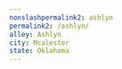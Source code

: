 ```yaml
---
﻿nonslashpermalink2: ashlyn
permalink2: /ashlyn/
alley: Ashlyn
city: Mcalester
state: Oklahoma
---
```

